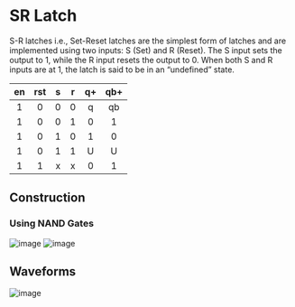 # SR Latch
<p>S-R latches i.e., Set-Reset latches are the simplest form of latches and are implemented using two inputs: S (Set) and R (Reset). The S input sets the output to 1, while the R input resets the output to 0. When both S and R inputs are at 1, the latch is said to be in an “undefined” state. </p>
<table align="center">
	<thead>
		<th>en</th>
		<th>rst</th>
		<th>s</th>
		<th>r</th>
		<th>q+</th>
		<th>qb+</th>
	</thead>
	<tbody align="center">
		<tr>
			<td>1</td>
			<td>0</td>
			<td>0</td>
			<td>0</td>
			<td>q</td>
			<td>qb</td>
		</tr>
		<tr>
			<td>1</td>
			<td>0</td>
			<td>0</td>
			<td>1</td>
			<td>0</td>
			<td>1</td>
		</tr>
		<tr>
			<td>1</td>
			<td>0</td>
			<td>1</td>
			<td>0</td>
			<td>1</td>
			<td>0</td>
		</tr>
		<tr>
			<td>1</td>
			<td>0</td>
			<td>1</td>
			<td>1</td>
			<td>U</td>
			<td>U</td>
		</tr>
		<tr>
			<td>1</td>
			<td>1</td>
			<td>x</td>
			<td>x</td>
			<td>0</td>
			<td>1</td>
		</tr>
	</tbody>
</table>

## Construction
### Using NAND Gates
![image](https://github.com/user-attachments/assets/98ab049a-ad51-4c2f-bb33-aa957394133d) ![image](https://github.com/user-attachments/assets/e61cb20c-8a70-4356-bcbf-d24a7a88c1b6)


## Waveforms
![image](https://github.com/user-attachments/assets/fa0ff6da-d304-499b-aa48-70705c6dd786)


